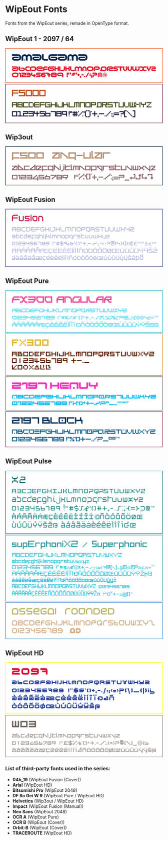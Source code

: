 # WipEout Fonts
Fonts from the WipEout series, remade in OpenType format.

## WipEout 1 - 2097 / 64
![Amalgama](previews/Amalgama.png)
![F5000](previews/F5000.png)

## Wip3out
![F500 Ang-ular](previews/F500%20Ang-ular.png)

## WipEout Fusion
![Fusion](previews/Fusion.png)

## WipEout Pure
![FX300 Angular](previews/FX300%20Angular.png)
![FX300](previews/FX300.png)
![2197 Heavy](previews/2197%20Heavy.png)
![2197 Block](previews/2197%20Block.png)

## WipEout Pulse
![X2](previews/X2.png)
![supErphoniX2](previews/supErphoniX2.png)
![Assegai Rounded](previews/Assegai%20Rounded.png)

## WipEout HD
![2097](previews/2097.png)
![WO3](previews/WO3.png)

### List of third-party fonts used in the series:

- **04b_19** (WipEout Fusion (Cover))  
- **Arial** (WipEout HD)  
- **Bitsumishi Pro** (WipEout 2048)  
- **DF So Gei W 9** (WipEout Pure / WipEout HD)  
- **Helvetica** (Wip3out / WipEout HD)  
- **Impact** (WipEout Fusion (Manual))  
- **Neo Sans** (WipEout 2048)  
- **OCR A** (WipEout Pure)  
- **OCR B** (WipEout (Cover))  
- **Orbit-B** (WipEout (Cover))  
- **TRACEROUTE** (WipEout HD)
